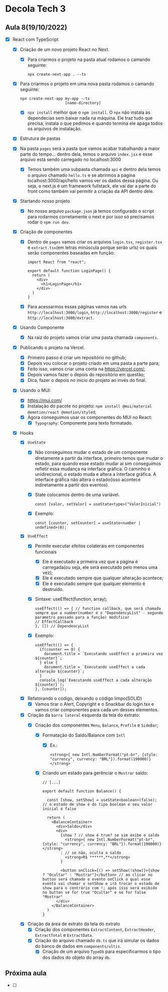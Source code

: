 # Decola Tech 3

## Aula 8(19/10/2022)

- [x] React com TypeScript
  - [x] Criação de um novo projeto React no Next.
    - [x] Para criarmos o projeto na pasta atual rodamos o camando seguinte:

      ```
      npx create-next-app . --ts
      ```

  - [x] Para criarmos o projeto em uma nova pasta rodamos o camando seguinte:

      ```
      npx create-next-app my-app --ts
                          [name-directory]
      ```

    - [x] `npx install` melhor que o `npm install`. O `npx` não instala as dependecias sem baixar nada na máquina. Ele traz tudo que precisa, instala o que pedimos e quando termina ele apaga todos os arquivos de instalação.

   - [x] Estrutura de pastas
    - [x] Na pasta `pages` será a pasta que vamos acabar trabalhando a maior parte do tempo... dentro dela, temos o arquivo `index.jsx` e esse arquivo está sendo carregado no localhost:3000
      - [x] Temos também uma subpasta chamada `api` e dentro dela temos o arquivo chamado `hello.ts` e se abrirmos a página localhost:3000/api/hello vamos ver os dados dessa página. Ou seja, o next.js é um framework fullstack, ele vai dar a parte do front como também vai permitir a criação da API dentro dele.

  - [x] Startando nosso projeto
    - [x] No nosso arquivo `package.json` já temos configurado o script para rodarmos corretamente o next e por isso só precisamos rodar o `npm run dev`.

  - [x] Criação de componentes
    - [x] Dentro de `pages` vamos criar os arquivos `login.tsx`, `register.tsx` e `extract.tsx`(em letras minúscula porque serão urls) os quais serão componentes baseadas em função:

      ``` TSX
      import React from "react";

      export default function LoginPage() {
        return (
          <div>
            <h1>LoginPage</h1>
          </div>
        )
      }
      ```

    - [x] Para acessarmos essas páginas vamos nas urls `http://localhost:3000/login`, `http://localhost:3000/register` e `http://localhost:3000/extract`.

  - [x] Usando Componente
    - [x] Na raiz do projeto vamos criar uma pasta chamada `components`.

  - [x] Publicando o projeto na Vercel.
    - [x] Primeiro passo é criar um repositório no github;
    - [x] Depois vou colocar o projeto criado em uma pasta a parte para;
    - [x] Feito isso, vamos criar uma conta na https://vercel.com/;
    - [x] Depois vamos fazer o depois do repositório em questão;
    - [x] Dica, fazer o depois no inicio do projeto ao invés do final.

  - [x] Usando o MUI:
    - [x] https://mui.com/
    - [x] Instalação do pacote no projeto: `npm install @mui/material @emotion/react @emotion/styled`;
    - [x] Agora conseguimos usar os componentes do MUI no React:
      - [x] `Typography`: Componente para texto formatado.

  - [x] Hooks
    - [x] `UseState`
      - [x] Não conseguimos mudar o estado de um componente diretamente a partir da interface, primeiro temos que mudar o estado, para quando esse estado mudar aí sim conseguimos refletir essa mudança na interface gráfica. O caminho é unidirecional, o estado muda e altera a interface gráfica. A interface gráfica não altera o estado(isso acontece indiretamente a partir dos eventos).
      - [x] State colocamos dentro de uma variável.

        ``` JS
        const [valor, setValor] = useState<type>("ValorInicial")
        ```

      - [x] Exemplo:

        ``` TSX
        const [counter, setCounter] = useState<number | undefined>(0);
        ```

    - [x] `UseEffect`
      - [x] Permite executar efeitos colaterais em componentes funcionais
        - [x] Ele é executado a primeira vez que a página é carregada(ou seja, ele será executado pelo menos uma vez);
        - [x] Ele é executado sempre que qualquer alteração acontece;
        - [x] Ele é executado sempre que qualquer elemento é destruído.

      - [x] Sintaxe: useEffect(function, array);

        ``` TSX
        useEffect(() => { // function callback, que será chamada sempre que o number(number é o "DependencyList" - segundo parametro passado para a função) modificar
        // EffectCallback
        }, []) // DependencyList
        ```

      - [x] Exemplo:

        ``` TSX
        useEffect(() => {
          if(counter == 0) {
            document.title = `Executando useEffect a primeira vez ${counter}`;
          } else {
            document.title = `Executando useEffect a cada alteração ${counter}`;
          }
          console.log(`Executando useEffect a cada alteração ${counter}`);
        }, [counter]);
        ```

    - [x] Refatorando o código, deixando o código limpo(SOLID)
      - [x] Vamos tirar o Alert, Copyright e o Snackbar do login.tsx e vamos criar componentes para cada um desses elementos.

    - [x] Criação da `barra lateral` esquerda da tela do extrato:
      - [x] Criação dos componentes `Menu`, `Balance`, `Profile` e `SideBar`;

        - [x] Formatação do Saldo/Balance com `Intl`
          - [x] Ex.:

            ``` JSX
            <strong>{ new Intl.NumberFormat("pt-br", {style: "currency", currency: "BRL"}).format(190000)}</strong>
            ```

        - [x] Criando um estado para gerênciar o `Mostrar` saldo:

          ``` JSX
          // [...]

          export default function Balance() {

            const [show, setShow] = useState<boolean>(false); // o estado de show é do tipo boolean e seu valor inicial é false

            return (
              <BalanceContainer>
                <div>Saldo</div>
                <div>
                  {show ? // show é true? se sim exibe o saldo
                    <strong>{ new Intl.NumberFormat("pt-br", {style: "currency", currency: "BRL"}).format(190000)}</strong>
                  : // se não, oculta o saldo
                    <strong>R$ ******,**</strong>
                  }

                  <button onClick={() => setShow(!show)}>{show ? "Ocultar" : "Mostrar"}</button> // ao clicar no button será chamado o evento onClick o qual esse evento vai chamar o setShow e irá trocar o estado de show para o contrário com !; após isso será exibido no button se for true "Ocultar" e se for false "Mostrar"
                </div>
              </BalanceContainer>
            )
          }
          ```

    - [x] Criação da área de extrato da tela do extrato
      - [x] Criação dos componentes `ExtractContent`, `ExtractHeader`, `ExtractTotal` e `ExtractData`.
      - [x] Criação do arquivo chamado `db.ts` que irá simular os dados do banco de dados em `components/ultis`.
        - [x] Criação de um arquivo `TypeDb` para específicarmos o tipo dos dados do objeto do array `db`.
## Próxima aula

- [ ]
